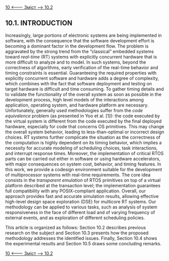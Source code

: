 [10 <--- ](10.md) [   Зміст   ](README.md) [--> 10.2](10_2.md)

## 10.1. INTRODUCTION

Increasingly, large portions of electronic systems are being implemented in software, with the consequence that the software development effort is becoming a dominant factor in the development flow. The problem is aggravated by the strong trend from the “classical” embedded systems toward *real-time* (RT) systems with explicitly concurrent hardware that is more difficult to analyze and to model. In such systems, beyond the correctness of algorithms, early verification of the real-time behavior and timing constraints is essential. Guaranteeing the required properties with explicitly concurrent software and hardware adds a degree of complexity, which combines with the fact that software deployment and testing on target hardware is difficult and time consuming. To gather timing details and to validate the functionality of the overall system as soon as possible in the development process, high level models of the interactions among application, operating system, and hardware platform are necessary. Unfortunately, generally used methodologies suffer from the *code equivalence* problem (as presented in Yoo et al. [1]): the code executed by the virtual system is different from the code executed by the final deployed hardware, especially for code that concerns OS primitives. This may change the overall system behavior, leading to less-than-optimal or incorrect design choices. RT systems further complicate the situation as the correctness of the computation is highly dependent on its timing behavior, which implies a necessity for accurate modeling of scheduling choices, task interactions, and interrupt response times. Moreover, the implementation of critical RTOS parts can be carried out either in software or using hardware accelerators, with major consequences on system cost, behavior, and timing features. In this work, we provide a codesign environment suitable for the development of multiprocessor systems with real-time requirements. The core idea consists in the *transparent emulation* of RTOS primitives on top of a virtual platform described at the transaction level; the implementation guarantees full compatibility with any POSIX-compliant application. Overall, our approach provides fast and accurate simulation results, allowing effective high-level design space exploration (DSE) for multicore RT systems. Our methodology can be applied to various tasks, such as analysis of system responsiveness in the face of different load and of varying frequency of external events, and as exploration of different scheduling policies.

This article is organized as follows: Section 10.2 describes previous research on the subject and Section 10.3 presents how the proposed methodology addresses the identified issues. Finally, Section 10.4 shows the experimental results and Section 10.5 draws some concluding remarks.

[10 <--- ](10.md) [   Зміст   ](README.md) [--> 10.2](10_2.md)